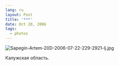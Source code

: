 ```yaml
---
lang: ru
layout: Post
title: '***'
date: Oct 20, 2006
tags:
  - photos
---
```


![Sapegin-Artem-20D-2006-07-22-229-2921-lj.jpg](upload://Sapegin-Artem-20D-2006-07-22-229-2921-lj.jpg)

Калужская область.
